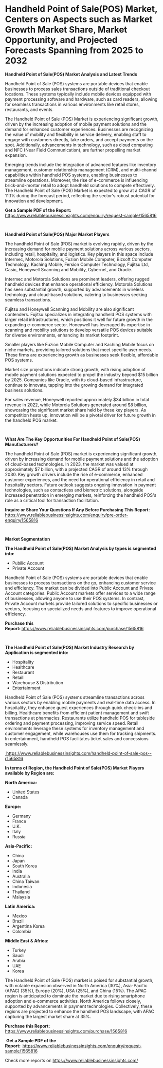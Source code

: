 <p><h1>Handheld Point of Sale(POS) Market, Centers on Aspects such as Market Growth Market Share, Market Opportunity, and Projected Forecasts Spanning from 2025 to 2032</h1></p><p><strong>Handheld Point of Sale(POS) Market Analysis and Latest Trends</strong></p>
<p><p>Handheld Point of Sale (POS) systems are portable devices that enable businesses to process sales transactions outside of traditional checkout locations. These systems typically include mobile devices equipped with payment processing software and hardware, such as card readers, allowing for seamless transactions in various environments like retail stores, restaurants, and events.</p><p>The Handheld Point of Sale (POS) Market is experiencing significant growth, driven by the increasing adoption of mobile payment solutions and the demand for enhanced customer experiences. Businesses are recognizing the value of mobility and flexibility in service delivery, enabling staff to engage with customers directly, take orders, and accept payments on the spot. Additionally, advancements in technology, such as cloud computing and NFC (Near Field Communication), are further propelling market expansion.</p><p>Emerging trends include the integration of advanced features like inventory management, customer relationship management (CRM), and multi-channel capabilities within handheld POS systems, enabling businesses to streamline operations. Moreover, the rise of e-commerce is influencing brick-and-mortar retail to adopt handheld solutions to compete effectively. The Handheld Point of Sale (POS) Market is expected to grow at a CAGR of 11.1% during the forecast period, reflecting the sector's robust potential for innovation and development.</p></p>
<p><strong>Get a Sample PDF of the Report:&nbsp;</strong> <a href="https://www.reliablebusinessinsights.com/enquiry/request-sample/1565816?utm_campaign=2255&utm_medium=2&utm_source=Github&utm_content=ia&utm_term=25022025&utm_id=handheld-point-of-salepos">https://www.reliablebusinessinsights.com/enquiry/request-sample/1565816</a></p>
<p>&nbsp;</p>
<p><strong>Handheld Point of Sale(POS) Major Market Players</strong></p>
<p><p>The handheld Point of Sale (POS) market is evolving rapidly, driven by the increasing demand for mobile payment solutions across various sectors, including retail, hospitality, and logistics. Key players in this space include Intermec, Motorola Solutions, Fuzion Mobile Computer, Bizsoft Computer Technology, Kaching Mobile, Fersion Computer Technology, Fujitsu Ltd, Casio, Honeywell Scanning and Mobility, Cybernet, and Oracle.</p><p>Intermec and Motorola Solutions are prominent leaders, offering rugged handheld devices that enhance operational efficiency. Motorola Solutions has seen substantial growth, supported by advancements in wireless technology and cloud-based solutions, catering to businesses seeking seamless transactions.</p><p>Fujitsu and Honeywell Scanning and Mobility are also significant contenders. Fujitsu specializes in integrating handheld POS systems with larger retail infrastructures, which positions it well for future growth in the expanding e-commerce sector. Honeywell has leveraged its expertise in scanning and mobility solutions to develop versatile POS devices suitable for diverse environments, enhancing its market footprint.</p><p>Smaller players like Fuzion Mobile Computer and Kaching Mobile focus on niche markets, providing tailored solutions that meet specific user needs. These firms are experiencing growth as businesses seek flexible, affordable POS systems.</p><p>Market size projections indicate strong growth, with rising adoption of mobile payment solutions expected to propel the industry beyond $15 billion by 2025. Companies like Oracle, with its cloud-based infrastructure, continue to innovate, tapping into the growing demand for integrated business solutions.</p><p>For sales revenue, Honeywell reported approximately $34 billion in total revenue in 2022, while Motorola Solutions generated around $8 billion, showcasing the significant market share held by these key players. As competition heats up, innovation will be a pivotal driver for future growth in the handheld POS market.</p></p>
<p>&nbsp;</p>
<p><strong>What Are The Key Opportunities For Handheld Point of Sale(POS) Manufacturers?</strong></p>
<p><p>The handheld Point of Sale (POS) market is experiencing significant growth, driven by increasing demand for mobile payment solutions and the adoption of cloud-based technologies. In 2023, the market was valued at approximately $7 billion, with a projected CAGR of around 13% through 2030. Key growth drivers include the rise of e-commerce, enhanced customer experiences, and the need for operational efficiency in retail and hospitality sectors. Future outlook suggests ongoing innovation in payment technologies, such as contactless and biometric solutions, alongside increased penetration in emerging markets, reinforcing the handheld POS's role as a critical tool for transaction facilitation.</p></p>
<p><strong>Inquire or Share Your Questions If Any Before Purchasing This Report:</strong> <a href="https://www.reliablebusinessinsights.com/enquiry/pre-order-enquiry/1565816?utm_campaign=2255&utm_medium=2&utm_source=Github&utm_content=ia&utm_term=25022025&utm_id=handheld-point-of-salepos">https://www.reliablebusinessinsights.com/enquiry/pre-order-enquiry/1565816</a></p>
<p>&nbsp;</p>
<p><strong>Market Segmentation</strong></p>
<p><strong>The Handheld Point of Sale(POS) Market Analysis by types is segmented into:</strong></p>
<p><ul><li>Pubilic Account</li><li>Private Account</li></ul></p>
<p><p>Handheld Point of Sale (POS) systems are portable devices that enable businesses to process transactions on the go, enhancing customer service and efficiency. The market can be divided into Public Account and Private Account categories. Public Account markets offer services to a wide range of businesses, allowing anyone to use their POS systems. In contrast, Private Account markets provide tailored solutions to specific businesses or sectors, focusing on specialized needs and features to improve operational efficiency.</p></p>
<p><strong>Purchase this Report:&nbsp;</strong><a href="https://www.reliablebusinessinsights.com/purchase/1565816?utm_campaign=2255&utm_medium=2&utm_source=Github&utm_content=ia&utm_term=25022025&utm_id=handheld-point-of-salepos">https://www.reliablebusinessinsights.com/purchase/1565816</a></p>
<p>&nbsp;</p>
<p><strong>The Handheld Point of Sale(POS) Market Industry Research by Application is segmented into:</strong></p>
<p><ul><li>Hospitality</li><li>Healthcare</li><li>Restaurant</li><li>Retail</li><li>Warehouse & Distribution</li><li>Entertainment</li></ul></p>
<p><p>Handheld Point of Sale (POS) systems streamline transactions across various sectors by enabling mobile payments and real-time data access. In hospitality, they enhance guest experiences through quick check-ins and billing. Healthcare benefits from efficient patient management and swift transactions at pharmacies. Restaurants utilize handheld POS for tableside ordering and payment processing, improving service speed. Retail environments leverage these systems for inventory management and customer engagement, while warehouses use them for tracking shipments. In entertainment, handheld POS facilitates ticket sales and concessions seamlessly.</p></p>
<p><a href="https://www.reliablebusinessinsights.com/handheld-point-of-sale-pos--r1565816?utm_campaign=2255&utm_medium=2&utm_source=Github&utm_content=ia&utm_term=25022025&utm_id=handheld-point-of-salepos">&nbsp;https://www.reliablebusinessinsights.com/handheld-point-of-sale-pos--r1565816</a></p>
<p><strong>In terms of Region, the Handheld Point of Sale(POS) Market Players available by Region are:</strong></p>
<p>
    <p> <strong> North America: </strong>
        <ul>
            <li>United States</li>
            <li>Canada</li>
        </ul>
        </p> 
    <p> <strong> Europe: </strong>
        <ul>
            <li>Germany</li>
            <li>France</li>
            <li>U.K.</li>
            <li>Italy</li>
            <li>Russia</li>
        </ul>
        </p> 
    <p> <strong> Asia-Pacific: </strong>
        <ul>
            <li>China</li>
            <li>Japan</li>
            <li>South Korea</li>
            <li>India</li>
            <li>Australia</li>
            <li>China Taiwan</li>
            <li>Indonesia</li>
            <li>Thailand</li>
            <li>Malaysia</li>
        </ul>
        </p> 
    <p> <strong> Latin America: </strong>
        <ul>
            <li>Mexico</li>
            <li>Brazil</li>
            <li>Argentina Korea</li>
            <li>Colombia</li>
        </ul>
        </p> 
    <p> <strong> Middle East & Africa: </strong>
        <ul>
            <li>Turkey</li>
            <li>Saudi</li>
            <li>Arabia</li>
            <li>UAE</li>
            <li>Korea</li>
        </ul>
    </p>
    </p>
<p><p>The Handheld Point of Sale (POS) market is poised for substantial growth, with notable expansion observed in North America (30%), Asia-Pacific (APAC) (35%), Europe (20%), USA (25%), and China (15%). The APAC region is anticipated to dominate the market due to rising smartphone adoption and e-commerce activities. North America follows closely, supported by advancements in payment technologies. Collectively, these regions are projected to enhance the handheld POS landscape, with APAC capturing the largest market share at 35%.</p></p>
<p><strong>Purchase this Report: </strong><a href="https://www.reliablebusinessinsights.com/purchase/1565816?utm_campaign=2255&utm_medium=2&utm_source=Github&utm_content=ia&utm_term=25022025&utm_id=handheld-point-of-salepos">https://www.reliablebusinessinsights.com/purchase/1565816</a></p>
<p>&nbsp;<strong>Get a Sample PDF of the Report:&nbsp;&nbsp;</strong><a href="https://www.reliablebusinessinsights.com/enquiry/request-sample/1565816?utm_campaign=2255&utm_medium=2&utm_source=Github&utm_content=ia&utm_term=25022025&utm_id=handheld-point-of-salepos">https://www.reliablebusinessinsights.com/enquiry/request-sample/1565816</a></p>
<p><strong></strong></p>
<p>Check more reports on <a href="https://www.reliablebusinessinsights.com/?utm_campaign=2255&utm_medium=2&utm_source=Github&utm_content=ia&utm_term=25022025&utm_id=handheld-point-of-salepos">https://www.reliablebusinessinsights.com/</a></p>